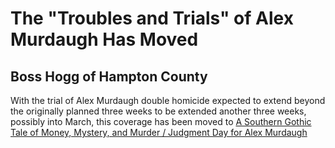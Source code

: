 # The "Troubles and Trials" of Alex Murdaugh Has Moved

## Boss Hogg of Hampton County 

With the trial of Alex Murdaugh double homicide expected to extend beyond the originally planned three weeks to be extended another three weeks, possibly into March, this coverage has been moved to [A Southern Gothic Tale of Money, Mystery, and Murder / Judgment Day for Alex Murdaugh](
https://ralphhightower.github.io/SouthernGothicTaleMoneyMurderMystery/)
